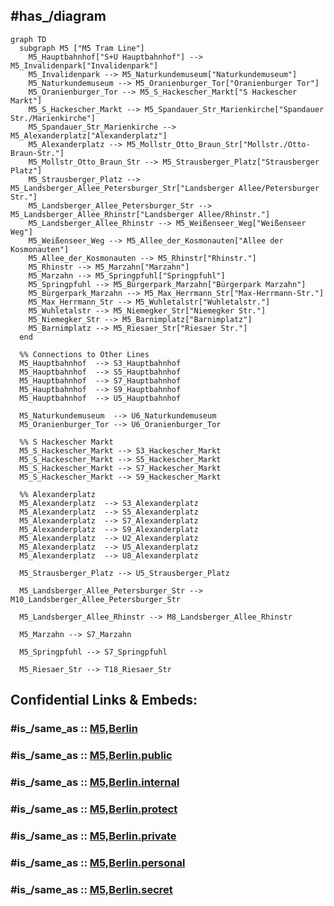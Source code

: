 

## #has_/diagram 


```mermaid
graph TD
  subgraph M5 ["M5 Tram Line"]
    M5_Hauptbahnhof["S+U Hauptbahnhof"] --> M5_Invalidenpark["Invalidenpark"]
    M5_Invalidenpark --> M5_Naturkundemuseum["Naturkundemuseum"]
    M5_Naturkundemuseum --> M5_Oranienburger_Tor["Oranienburger Tor"]
    M5_Oranienburger_Tor --> M5_S_Hackescher_Markt["S Hackescher Markt"]
    M5_S_Hackescher_Markt --> M5_Spandauer_Str_Marienkirche["Spandauer Str./Marienkirche"]
    M5_Spandauer_Str_Marienkirche --> M5_Alexanderplatz["Alexanderplatz"]
    M5_Alexanderplatz --> M5_Mollstr_Otto_Braun_Str["Mollstr./Otto-Braun-Str."]
    M5_Mollstr_Otto_Braun_Str --> M5_Strausberger_Platz["Strausberger Platz"]
    M5_Strausberger_Platz --> M5_Landsberger_Allee_Petersburger_Str["Landsberger Allee/Petersburger Str."]
    M5_Landsberger_Allee_Petersburger_Str --> M5_Landsberger_Allee_Rhinstr["Landsberger Allee/Rhinstr."]
    M5_Landsberger_Allee_Rhinstr --> M5_Weißenseer_Weg["Weißenseer Weg"]
    M5_Weißenseer_Weg --> M5_Allee_der_Kosmonauten["Allee der Kosmonauten"]
    M5_Allee_der_Kosmonauten --> M5_Rhinstr["Rhinstr."]
    M5_Rhinstr --> M5_Marzahn["Marzahn"]
    M5_Marzahn --> M5_Springpfuhl["Springpfuhl"]
    M5_Springpfuhl --> M5_Bürgerpark_Marzahn["Bürgerpark Marzahn"]
    M5_Bürgerpark_Marzahn --> M5_Max_Herrmann_Str["Max-Herrmann-Str."]
    M5_Max_Herrmann_Str --> M5_Wuhletalstr["Wuhletalstr."]
    M5_Wuhletalstr --> M5_Niemegker_Str["Niemegker Str."]
    M5_Niemegker_Str --> M5_Barnimplatz["Barnimplatz"]
    M5_Barnimplatz --> M5_Riesaer_Str["Riesaer Str."]
  end

  %% Connections to Other Lines
  M5_Hauptbahnhof  --> S3_Hauptbahnhof
  M5_Hauptbahnhof  --> S5_Hauptbahnhof
  M5_Hauptbahnhof  --> S7_Hauptbahnhof
  M5_Hauptbahnhof  --> S9_Hauptbahnhof
  M5_Hauptbahnhof  --> U5_Hauptbahnhof

  M5_Naturkundemuseum  --> U6_Naturkundemuseum
  M5_Oranienburger_Tor --> U6_Oranienburger_Tor

  %% S Hackescher Markt
  M5_S_Hackescher_Markt --> S3_Hackescher_Markt
  M5_S_Hackescher_Markt --> S5_Hackescher_Markt
  M5_S_Hackescher_Markt --> S7_Hackescher_Markt
  M5_S_Hackescher_Markt --> S9_Hackescher_Markt

  %% Alexanderplatz
  M5_Alexanderplatz  --> S3_Alexanderplatz
  M5_Alexanderplatz  --> S5_Alexanderplatz
  M5_Alexanderplatz  --> S7_Alexanderplatz
  M5_Alexanderplatz  --> S9_Alexanderplatz
  M5_Alexanderplatz  --> U2_Alexanderplatz
  M5_Alexanderplatz  --> U5_Alexanderplatz
  M5_Alexanderplatz  --> U8_Alexanderplatz

  M5_Strausberger_Platz --> U5_Strausberger_Platz

  M5_Landsberger_Allee_Petersburger_Str --> M10_Landsberger_Allee_Petersburger_Str

  M5_Landsberger_Allee_Rhinstr --> M8_Landsberger_Allee_Rhinstr

  M5_Marzahn --> S7_Marzahn

  M5_Springpfuhl --> S7_Springpfuhl

  M5_Riesaer_Str --> T18_Riesaer_Str

```


## Confidential Links & Embeds: 

### #is_/same_as :: [M5,Berlin](/_Standards/Earth/Continent/Europe/Europe~Central/Germany/Germany~West/State~Berlin/cities~Berlin/cities~Berlin/Berlin-city/Tram,Berlin/M5,Berlin.md) 

### #is_/same_as :: [M5,Berlin.public](/_public/Earth/Continent/Europe/Europe~Central/Germany/Germany~West/State~Berlin/cities~Berlin/cities~Berlin/Berlin-city/Tram,Berlin/M5,Berlin.public.md) 

### #is_/same_as :: [M5,Berlin.internal](/_internal/Earth/Continent/Europe/Europe~Central/Germany/Germany~West/State~Berlin/cities~Berlin/cities~Berlin/Berlin-city/Tram,Berlin/M5,Berlin.internal.md) 

### #is_/same_as :: [M5,Berlin.protect](/_protect/Earth/Continent/Europe/Europe~Central/Germany/Germany~West/State~Berlin/cities~Berlin/cities~Berlin/Berlin-city/Tram,Berlin/M5,Berlin.protect.md) 

### #is_/same_as :: [M5,Berlin.private](/_private/Earth/Continent/Europe/Europe~Central/Germany/Germany~West/State~Berlin/cities~Berlin/cities~Berlin/Berlin-city/Tram,Berlin/M5,Berlin.private.md) 

### #is_/same_as :: [M5,Berlin.personal](/_personal/Earth/Continent/Europe/Europe~Central/Germany/Germany~West/State~Berlin/cities~Berlin/cities~Berlin/Berlin-city/Tram,Berlin/M5,Berlin.personal.md) 

### #is_/same_as :: [M5,Berlin.secret](/_secret/Earth/Continent/Europe/Europe~Central/Germany/Germany~West/State~Berlin/cities~Berlin/cities~Berlin/Berlin-city/Tram,Berlin/M5,Berlin.secret.md)

